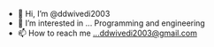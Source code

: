 - 👋 Hi, I’m @ddwivedi2003
- 👀 I’m interested in ... Programming and engineering
- 📫 How to reach me ...ddwivedi2003@gmail.com

<!---
ddwivedi2003/ddwivedi2003 is a ✨ special ✨ repository because its `README.md` (this file) appears on your GitHub profile.
You can click the Preview link to take a look at your changes.
--->
